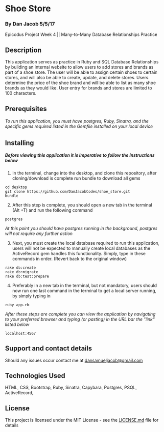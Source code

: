# Shoe Store
### By Dan Jacob 5/5/17

  Epicodus Project Week 4 || Many-to-Many Database Relationships Practice

## Description
This application serves as practice in Ruby and SQL Database Relationships by building an internal website to allow users to add stores and brands as part of a shoe store. The user will be able to assign certain shoes to certain stores, and will also be able to create, update, and delete stores. Users determine the price of the shoe brand and will be able to list as many shoe brands as they would like. User entry for brands and stores are limited to 100 characters.
## Prerequisites

###### To run this application, you must have postgres, Ruby, Sinatra, and the specific gems required listed in the Gemfile installed on your local device

## Installing

##### Before viewing this application it is imperative to follow the instructions below

 1. In the terminal, change into the desktop, and clone this repository, after cloning/download is complete run bundle to download all gems

```
cd desktop
git clone https://github.com/DanJacobCodes/shoe_store.git
bundle
```
2. After this step is complete, you should open a new tab in the terminal (Alt +T) and run the following command

```
postgres
```
*At this point you should have postgres running in the background, postgres will not require any further action*


3. Next, you must create the local database required to run this application, users will not be expected to manually create local databases as the ActiveRecord gem handles this functionality. Simply, type in these commands in order. (Revert back to the original window)

```
rake db:create
rake db:migrate
rake db:test:prepare
```
4. Preferably in a new tab in the terminal, but not mandatory, users should now run one last command in the terminal to get a local server running, by simply typing in
```
ruby app.rb
```
*After these steps are complete you can view the application by navigating to your preferred browser and typing (or pasting) in the URL bar the "link" listed below*

```
localhost:4567
```
## Support and contact details

Should any issues occur contact me at dansamueljacob@gmail.com

## Technologies Used
 HTML, CSS, Bootstrap, Ruby, Sinatra, Capybara, Postgres, PSQL, ActiveRecord,

## License

This project is licensed under the MIT License - see the [LICENSE.md](LICENSE.md) file for details
